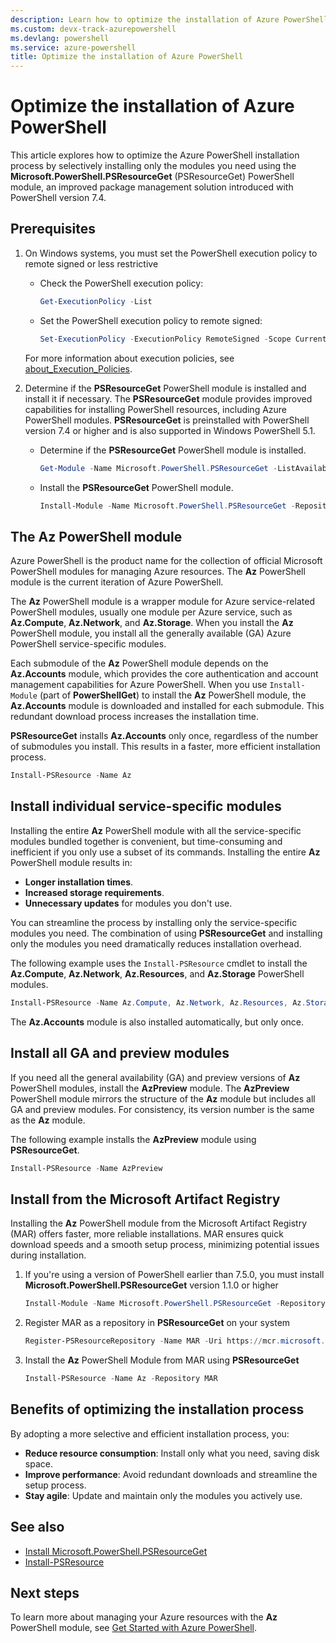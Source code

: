 ```yaml
---
description: Learn how to optimize the installation of Azure PowerShell using PSResourceGet and install only the modules you need.
ms.custom: devx-track-azurepowershell
ms.devlang: powershell
ms.service: azure-powershell
title: Optimize the installation of Azure PowerShell
---
```


# Optimize the installation of Azure PowerShell

This article explores how to optimize the Azure PowerShell installation process by selectively
installing only the modules you need using the **Microsoft.PowerShell.PSResourceGet**
(PSResourceGet) PowerShell module, an improved package management solution introduced with
PowerShell version 7.4.

## Prerequisites

1. On Windows systems, you must set the PowerShell execution policy to remote signed or less
   restrictive

   - Check the PowerShell execution policy:

     ```powershell
     Get-ExecutionPolicy -List
     ```

   - Set the PowerShell execution policy to remote signed:

     ```powershell
     Set-ExecutionPolicy -ExecutionPolicy RemoteSigned -Scope CurrentUser
     ```

   For more information about execution policies, see
   [about_Execution_Policies][execution-policies].

1. Determine if the **PSResourceGet** PowerShell module is installed and install it if necessary.
   The **PSResourceGet** module provides improved capabilities for installing PowerShell resources,
   including Azure PowerShell modules. **PSResourceGet** is preinstalled with PowerShell version 7.4
   or higher and is also supported in Windows PowerShell 5.1.

   - Determine if the **PSResourceGet** PowerShell module is installed.

     ```powershell
     Get-Module -Name Microsoft.PowerShell.PSResourceGet -ListAvailable
     ```

   - Install the **PSResourceGet** PowerShell module.

     ```powershell
     Install-Module -Name Microsoft.PowerShell.PSResourceGet -Repository PSGallery
     ```

## The Az PowerShell module

Azure PowerShell is the product name for the collection of official Microsoft PowerShell modules for
managing Azure resources. The **Az** PowerShell module is the current iteration of Azure PowerShell.

The **Az** PowerShell module is a wrapper module for Azure service-related PowerShell modules,
usually one module per Azure service, such as **Az.Compute**, **Az.Network**, and **Az.Storage**.
When you install the **Az** PowerShell module, you install all the generally available (GA) Azure
PowerShell service-specific modules.

Each submodule of the **Az** PowerShell module depends on the **Az.Accounts** module, which provides
the core authentication and account management capabilities for Azure PowerShell. When you use
`Install-Module` (part of **PowerShellGet**) to install the **Az** PowerShell module, the
**Az.Accounts** module is downloaded and installed for each submodule. This redundant download
process increases the installation time.

**PSResourceGet** installs **Az.Accounts** only once, regardless of the number of submodules you
install. This results in a faster, more efficient installation process.

```powershell
Install-PSResource -Name Az
```

## Install individual service-specific modules

Installing the entire **Az** PowerShell module with all the service-specific modules bundled
together is convenient, but time-consuming and inefficient if you only use a subset of its commands.
Installing the entire **Az** PowerShell module results in:

- **Longer installation times**.
- **Increased storage requirements**.
- **Unnecessary updates** for modules you don't use.

You can streamline the process by installing only the service-specific modules you need. The
combination of using **PSResourceGet** and installing only the modules you need dramatically
reduces installation overhead.

The following example uses the `Install-PSResource` cmdlet to install the **Az.Compute**,
**Az.Network**, **Az.Resources**, and **Az.Storage** PowerShell modules.

```powershell
Install-PSResource -Name Az.Compute, Az.Network, Az.Resources, Az.Storage
```

The **Az.Accounts** module is also installed automatically, but only once.

## Install all GA and preview modules

If you need all the general availability (GA) and preview versions of **Az** PowerShell modules,
install the **AzPreview** module. The **AzPreview** PowerShell module mirrors the structure of the
**Az** module but includes all GA and preview modules. For consistency, its version number is the
same as the **Az** module.

The following example installs the **AzPreview** module using **PSResourceGet**.

```powershell
Install-PSResource -Name AzPreview
```

## Install from the Microsoft Artifact Registry

Installing the **Az** PowerShell module from the Microsoft Artifact Registry (MAR) offers faster,
more reliable installations. MAR ensures quick download speeds and a smooth setup process,
minimizing potential issues during installation.

1. If you're using a version of PowerShell earlier than 7.5.0, you must install
   **Microsoft.PowerShell.PSResourceGet** version 1.1.0 or higher

   ```powershell
   Install-Module -Name Microsoft.PowerShell.PSResourceGet -Repository PSGallery
   ```

1. Register MAR as a repository in **PSResourceGet** on your system

   ```powershell
   Register-PSResourceRepository -Name MAR -Uri https://mcr.microsoft.com -ApiVersion ContainerRegistry
   ```

1. Install the **Az** PowerShell Module from MAR using **PSResourceGet**

   ```powershell
   Install-PSResource -Name Az -Repository MAR
   ```

## Benefits of optimizing the installation process

By adopting a more selective and efficient installation process, you:

- **Reduce resource consumption**: Install only what you need, saving disk space.
- **Improve performance**: Avoid redundant downloads and streamline the setup process.
- **Stay agile**: Update and maintain only the modules you actively use.

## See also

- [Install Microsoft.PowerShell.PSResourceGet][install-psresourceget]
- [Install-PSResource][install-psresource]

## Next steps

To learn more about managing your Azure resources with the **Az** PowerShell module, see
[Get Started with Azure PowerShell][get-started-azps].

<!-- link references -->

[execution-policies]: /powershell/module/microsoft.powershell.core/about/about_execution_policies
[install-psresourceget]: /powershell/gallery/powershellget/install-powershellget#install-microsoftpowershellpsresourceget
[install-psresource]: /powershell/module/microsoft.powershell.psresourceget/install-psresource
[get-started-azps]: get-started-azureps.md

